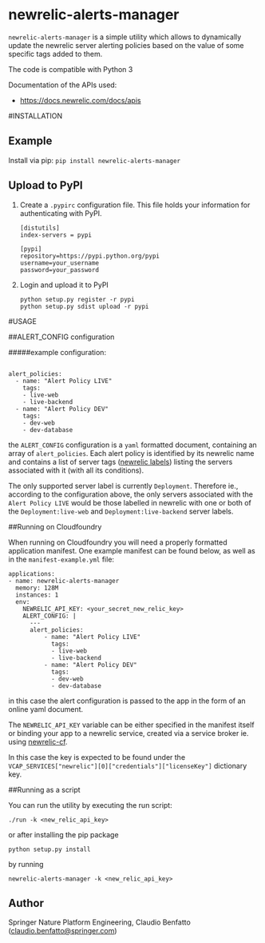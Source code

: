 # newrelic-alerts-manager

`newrelic-alerts-manager` is a simple utility which allows to dynamically update the newrelic server alerting
policies based on the value of some specific tags added to them.

The code is compatible with Python 3

Documentation of the APIs used:

* https://docs.newrelic.com/docs/apis

#INSTALLATION

## Example

Install via pip: `pip install newrelic-alerts-manager`

## Upload to PyPI

1. Create a `.pypirc` configuration file. This file holds your information for authenticating with PyPI.

   ```
   [distutils]
   index-servers = pypi

   [pypi]
   repository=https://pypi.python.org/pypi
   username=your_username
   password=your_password
   ```
2. Login and upload it to PyPI

   ```
   python setup.py register -r pypi
   python setup.py sdist upload -r pypi
   ```

#USAGE

##ALERT_CONFIG configuration


#####example configuration:
```

alert_policies:
  - name: "Alert Policy LIVE"
    tags:
    - live-web
    - live-backend
  - name: "Alert Policy DEV"
    tags:
    - dev-web
    - dev-database

```

the `ALERT_CONFIG` configuration is a `yaml` formatted document, containing an array of `alert_policies`. 
Each alert policy is identified by its newrelic name and contains a list of server tags 
([newrelic labels](https://docs.newrelic.com/docs/data-analysis/user-interface-functions/organize-your-data/labels-categories-organize-apps-servers-monitors)) listing the servers
associated with it (with all its conditions).

The only supported server label is currently `Deployment`. Therefore ie., according to the configuration above,
the only servers associated with the `Alert Policy LIVE` would be those labelled in newrelic with one or both of the 
`Deployment:live-web` and `Deployment:live-backend` server labels.

##Running on Cloudfoundry

When running on Cloudfoundry you will need a properly formatted application manifest. One example manifest can
be found below, as well as in the `manifest-example.yml` file:
```
applications:
- name: newrelic-alerts-manager
  memory: 128M
  instances: 1
  env:
    NEWRELIC_API_KEY: <your_secret_new_relic_key>
    ALERT_CONFIG: |
      ---
      alert_policies:
          - name: "Alert Policy LIVE"
            tags:
            - live-web
            - live-backend
          - name: "Alert Policy DEV"
            tags:
            - dev-web
            - dev-database

```

in this case the alert configuration is passed to the app in the form of an online yaml document.

The `NEWRELIC_API_KEY` variable can be either specified in the manifest itself or binding your app to a
newrelic service, created via a service broker ie. using [newrelic-cf](https://github.com/newrelic/newrelic-cf).

In this case the key is expected to be found under the `VCAP_SERVICES["newrelic"][0]["credentials"]["licenseKey"]`
dictionary key.

##Running as a script

You can run the utility by executing the run script:

```
./run -k <new_relic_api_key>
```

or after installing the pip package

```
python setup.py install
```

by running

```
newrelic-alerts-manager -k <new_relic_api_key>
```

## Author

Springer Nature Platform Engineering, Claudio Benfatto (claudio.benfatto@springer.com)
